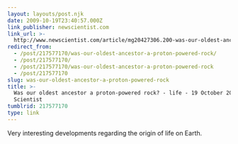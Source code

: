 ```yaml
---
layout: layouts/post.njk
date: 2009-10-19T23:40:57.000Z
link_publisher: newscientist.com
link_url: >-
  http://www.newscientist.com/article/mg20427306.200-was-our-oldest-ancestor-a-protonpowered-rock.html?full=true
redirect_from:
  - /post/217577170/was-our-oldest-ancestor-a-proton-powered-rock/
  - /post/217577170/
  - /post/217577170/was-our-oldest-ancestor-a-proton-powered-rock
  - /post/217577170
slug: was-our-oldest-ancestor-a-proton-powered-rock
title: >-
  Was our oldest ancestor a proton-powered rock? - life - 19 October 2009 - New
  Scientist
tumblrid: 217577170
type: link
---
```

<p>Very interesting developments regarding the origin of life on Earth.</p>
